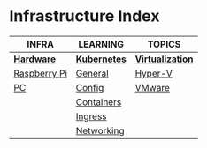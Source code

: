 # Infrastructure Index

|INFRA|LEARNING|TOPICS|
|---|---|---|
|[**Hardware**](hardware-index)|[**Kubernetes**](kubernetes-index)|[**Virtualization**](virtualization-index)|
|[Raspberry Pi](infrastructure/hardware/hardware-raspberrypi)|[General](infrastructure/kubernetes/kubernetes-general)|[Hyper-V](infrastructure/virtualization/virtualization-hyperv)|
|[PC](infrastructure/hardware/hardware-pc)|[Config](infrastructure/kubernetes/kubernetes-config)|[VMware](infrastructure/virtualization/virtualization-vmware)|
||[Containers](infrastructure/kubernetes/kubernetes-containers)||
||[Ingress](infrastructure/kubernetes/kubernetes-ingress)||
||[Networking](infrastructure/kubernetes/kubernetes-networking)|

